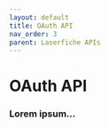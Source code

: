 ```yaml
---
layout: default
title: OAuth API
nav_order: 3
parent: Laserfiche APIs
---
```

<!--Copyright (c) Laserfiche.
Licensed under the MIT License. See LICENSE in the project root for license information.-->


# OAuth API

### Lorem ipsum...